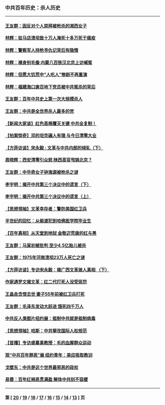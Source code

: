 ### 中共百年历史：杀人历史
---
#### [王友群：因反对个人崇拜被枪杀的湘西女子](../../pages/nf1176106/n14048288.md?09040430) 
#### [林辉：驻马店溃坝致十万人淹死十多万死于瘟疫](../../pages/nf1176106/n14048231.md?09040430) 
#### [林辉：警察军人持枪寻仇记背后有隐情](../../pages/nf1176106/n14029745.md?09040430) 
#### [林辉：裸身别毛像 内蒙八百铁汉北京上访喊冤](../../pages/nf1176106/n14026693.md?09040430) 
#### [林辉：但愿大饥荒中“人吃人”惨剧不再重演](../../pages/nf1176106/n14020531.md?09040430) 
#### [林辉：福建海口逾百地下党员被中共冤杀的背后](../../pages/nf1176106/n13878946.md?09040430) 
#### [王友群：百年中共史上第一次大规模杀人](../../pages/nf1176106/n13863785.md?09040430) 
#### [王友群：中共是全世界杀人最多的党](../../pages/nf1176106/n13860689.md?09040430) 
#### [【新闻大家谈】红色高棉覆灭关键 中共全复制！](../../pages/nf1176106/n13850222.md?09040430) 
#### [【拍案惊奇】邓的坦克碾人有理 与今日清零大业](../../pages/nf1176106/n13729574.md?09040430) 
#### [【方菲访谈】宋永毅 : 文革与中共内部的倾轧（下）](../../pages/nf1176106/n13486836.md?09040430) 
#### [周晓辉：西安清零引众怒 陕西高官甩锅北京？](../../pages/nf1176106/n13484627.md?09040430) 
#### [王友群：中华奇女子钟海源被枪杀之谜](../../pages/nf1176106/n13430555.md?09040430) 
#### [李宇明：揭开中共第三个决议中的谎言（下）](../../pages/nf1176106/n13389389.md?09040430) 
#### [李宇明：揭开中共第三个决议中的谎言（上）](../../pages/nf1176106/n13388697.md?09040430) 
#### [【思想领袖】文革幸存者：警防美国红卫兵](../../pages/nf1176106/n13339289.md?09040430) 
#### [半世纪的回忆：从偷渡犯到哈佛医学院毕业生](../../pages/nf1176106/n13345328.md?09040430) 
#### [【百年真相】从天堂到地狱 金敬迈荒唐的红与黑](../../pages/nf1176106/n13336995.md?09040430) 
#### [王友群：马寅初被批判 至少4.5亿胎儿被杀](../../pages/nf1176106/n13260313.md?09040430) 
#### [王友群：1975年河南溃坝23万人死亡之谜](../../pages/nf1176106/n13231576.md?09040430) 
#### [【方菲访谈】专访宋永毅：揭广西文革骇人真相 （下）](../../pages/nf1176106/n13209074.md?09040430) 
#### [作家遇罗文揭文革：红二代打死人没受惩罚](../../pages/nf1176106/n13205254.md?09040430) 
#### [王晶垚含恨去世 妻子55年前被红卫兵打死](../../pages/nf1176106/n13203590.md?09040430) 
#### [王友群：毛泽东发动大跃进 饿死四千万人](../../pages/nf1176106/n13177158.md?09040430) 
#### [中共反人类图片纽约展：抵制中共就是抵制病毒](../../pages/nf1176106/n13115371.md?09040430) 
#### [【思想领袖】哈斯：中共窜改国际人权规范](../../pages/nf1176106/n13053647.md?09040430) 
#### [【首播】专访盛慕真教授：毛的血腥群众运动](../../pages/nf1176106/n13091782.md?09040430) 
#### [观“中共百年罪恶”展 纽约青年：美应吸取教训](../../pages/nf1176106/n13085246.md?09040430) 
#### [戈壁东：中共是这个世界最邪恶的政权](../../pages/nf1176106/n13085641.md?09040430) 
#### [易蓉：百年红祸恶贯满盈 解体中共刻不容缓](../../pages/nf1176106/n13084455.md?09040430) 

---
#### 第 [ [20](./20.md?09040430) / [19](./19.md?09040430) / [18](./18.md?09040430) / [17](./17.md?09040430) / [16](./16.md?09040430) / [15](./15.md?09040430) / [14](./14.md?09040430) / [13](./13.md?09040430) ] 页

